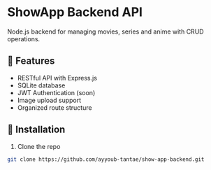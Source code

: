 # ShowApp Backend API

Node.js backend for managing movies, series and anime with CRUD operations.

## 🚀 Features
- RESTful API with Express.js
- SQLite database
- JWT Authentication (soon)
- Image upload support
- Organized route structure

## 🔧 Installation
1. Clone the repo
```bash
git clone https://github.com/ayyoub-tantae/show-app-backend.git
